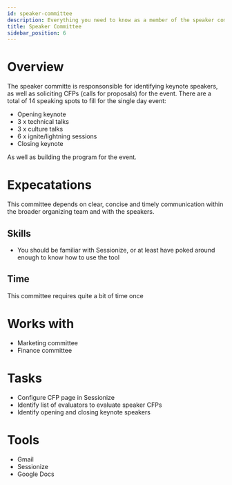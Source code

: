 ```yaml
---
id: speaker-committee
description: Everything you need to know as a member of the speaker committee
title: Speaker Committee
sidebar_position: 6
---
```


# Overview

The speaker committe is responsonsible for identifying keynote speakers, as well as soliciting CFPs (calls for proposals) for the event. There are a total of 14 speaking spots to fill for the single day event:

* Opening keynote
* 3 x technical talks
* 3 x culture talks
* 6 x ignite/lightning sessions
* Closing keynote

As well as building the program for the event.

# Expecatations

This committee depends on clear, concise and timely communication within the broader organizing team and with the speakers.

## Skills

* You should be familiar with Sessionize, or at least have poked around enough to know how to use the tool

## Time

This committee requires quite a bit of time once

# Works with

* Marketing committee
* Finance committee

# Tasks

* Configure CFP page in Sessionize
* Identify list of evaluators to evaluate speaker CFPs
* Identify opening and closing keynote speakers

# Tools

* Gmail
* Sessionize
* Google Docs
